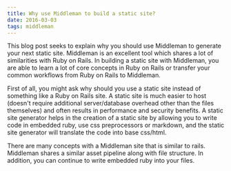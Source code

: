 ```yaml
---
title: Why use Middleman to build a static site?
date: 2016-03-03
tags: middleman
---
```


This blog post seeks to explain why you should use Middleman to generate your next static site. Middleman is an excellent tool which shares a lot of similarities with Ruby on Rails. In building a static site with Middleman, you are able to learn a lot of core concepts in Ruby on Rails or transfer your common workflows from Ruby on Rails to Middleman.

First of all, you might ask why should you use a static site instead of something like a Ruby on Rails site. A static site is much easier to host (doesn't require additional server/database overhead other than the files themselves) and often results in performance and security benefits. A static site generator helps in the creation of a static site by allowing you to write code in embedded ruby, use css preprocessors or markdown, and the static site generator will translate the code into base css/html.

There are many concepts with a Middleman site that is similar to rails. Middleman shares a similar asset pipeline along with file structure. In addition, you can continue to write embedded ruby into your files.